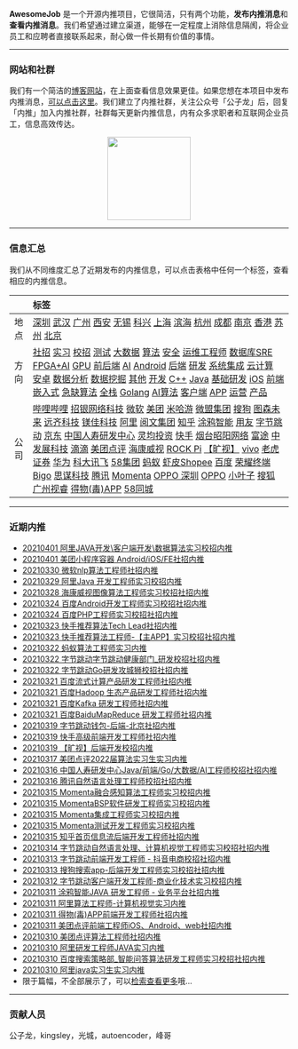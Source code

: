 
 

**AwesomeJob** 是一个开源内推项目，它很简洁，只有两个功能，**发布内推消息**和**查看内推消息**。我们希望通过建立渠道，能够在一定程度上消除信息隔阂，将企业员工和应聘者直接联系起来，耐心做一件长期有价值的事情。

---

### 网站和社群

我们有一个简洁的[博客网站](https://awesomejob.gitee.io/)，在上面查看信息效果更佳。如果您想在本项目中发布内推消息，[可以点击这里](https://wj.qq.com/s2/8043669/40c0)。我们建立了内推社群，关注公众号「公子龙」后，回复「内推」加入内推社群，社群每天更新内推信息，内有众多求职者和互联网企业员工，信息高效传达。

<div align=center><img src="https://img-blog.csdnimg.cn/20210306220847278.jpg?x-oss-process=type_ZmFuZ3poZW5naGVpdGk,shadow_10,text_aHR0cHM6Ly9ibG9nLmNzZG4ubmV0L0RvSmludGlhbg==,size_16,color_FFFFFF,t_70#pic_center" width="150"/></div>


--- 
### 信息汇总

我们从不同维度汇总了近期发布的内推信息，可以点击表格中任何一个标签，查看相应的内推信息。

||标签|
|:---:|:---|
|地点|[深圳](https://awesomejob.gitee.io/tags/深圳)  [武汉](https://awesomejob.gitee.io/tags/武汉)  [广州](https://awesomejob.gitee.io/tags/广州)  [西安](https://awesomejob.gitee.io/tags/西安)  [无锡](https://awesomejob.gitee.io/tags/无锡)  [科兴](https://awesomejob.gitee.io/tags/科兴)  [上海](https://awesomejob.gitee.io/tags/上海)  [滨海](https://awesomejob.gitee.io/tags/滨海)  [杭州](https://awesomejob.gitee.io/tags/杭州)  [成都](https://awesomejob.gitee.io/tags/成都)  [南京](https://awesomejob.gitee.io/tags/南京)  [香港](https://awesomejob.gitee.io/tags/香港)  [苏州](https://awesomejob.gitee.io/tags/苏州)  [北京](https://awesomejob.gitee.io/tags/北京)|
|方向|[社招](https://awesomejob.gitee.io/series/社招)  [实习](https://awesomejob.gitee.io/series/实习)  [校招](https://awesomejob.gitee.io/series/校招)	[测试](https://awesomejob.gitee.io/categories/测试)  [大数据](https://awesomejob.gitee.io/categories/大数据)  [算法](https://awesomejob.gitee.io/categories/算法)  [安全](https://awesomejob.gitee.io/categories/安全)  [运维工程师](https://awesomejob.gitee.io/categories/运维工程师)  [数据库SRE](https://awesomejob.gitee.io/categories/数据库sre)  [FPGA+AI](https://awesomejob.gitee.io/categories/fpga+ai)  [GPU](https://awesomejob.gitee.io/categories/gpu)  [前后端](https://awesomejob.gitee.io/categories/前后端)  [AI](https://awesomejob.gitee.io/categories/ai)  [Android](https://awesomejob.gitee.io/categories/android)  [后端](https://awesomejob.gitee.io/categories/后端)  [研发](https://awesomejob.gitee.io/categories/研发)  [系统集成](https://awesomejob.gitee.io/categories/系统集成)  [云计算](https://awesomejob.gitee.io/categories/云计算)  [安卓](https://awesomejob.gitee.io/categories/安卓)  [数据分析](https://awesomejob.gitee.io/categories/数据分析)  [数据挖掘](https://awesomejob.gitee.io/categories/数据挖掘)  [其他](https://awesomejob.gitee.io/categories/其他)  [开发](https://awesomejob.gitee.io/categories/开发)  [C++](https://awesomejob.gitee.io/categories/c++)  [Java](https://awesomejob.gitee.io/categories/java)  [基础研发](https://awesomejob.gitee.io/categories/基础研发)  [iOS](https://awesomejob.gitee.io/categories/ios)  [前端](https://awesomejob.gitee.io/categories/前端)  [嵌入式](https://awesomejob.gitee.io/categories/嵌入式)  [急缺算法](https://awesomejob.gitee.io/categories/急缺算法)  [全栈](https://awesomejob.gitee.io/categories/全栈)  [Golang](https://awesomejob.gitee.io/categories/golang)  [AI算法](https://awesomejob.gitee.io/categories/ai算法)  [客户端](https://awesomejob.gitee.io/categories/客户端)  [APP](https://awesomejob.gitee.io/categories/app)  [运营](https://awesomejob.gitee.io/categories/运营)  [产品](https://awesomejob.gitee.io/categories/产品)|
|公司|[哔哩哔哩](https://awesomejob.gitee.io/tags/哔哩哔哩)  [招银网络科技](https://awesomejob.gitee.io/tags/招银网络科技)  [微软](https://awesomejob.gitee.io/tags/微软)  [美团](https://awesomejob.gitee.io/tags/美团)  [米哈游](https://awesomejob.gitee.io/tags/米哈游)  [微盟集团](https://awesomejob.gitee.io/tags/微盟集团)  [搜狗](https://awesomejob.gitee.io/tags/搜狗)  [图森未来](https://awesomejob.gitee.io/tags/图森未来)  [远齐科技](https://awesomejob.gitee.io/tags/远齐科技)  [镁佳科技](https://awesomejob.gitee.io/tags/镁佳科技)  [阿里](https://awesomejob.gitee.io/tags/阿里)  [阅文集团](https://awesomejob.gitee.io/tags/阅文集团)  [知乎](https://awesomejob.gitee.io/tags/知乎)  [涂鸦智能](https://awesomejob.gitee.io/tags/涂鸦智能)  [用友](https://awesomejob.gitee.io/tags/用友)  [字节跳动](https://awesomejob.gitee.io/tags/字节跳动)  [京东](https://awesomejob.gitee.io/tags/京东)  [中国人寿研发中心](https://awesomejob.gitee.io/tags/中国人寿研发中心)  [灵均投资](https://awesomejob.gitee.io/tags/灵均投资)  [快手](https://awesomejob.gitee.io/tags/快手)  [烟台昭阳网络](https://awesomejob.gitee.io/tags/烟台昭阳网络)  [富途](https://awesomejob.gitee.io/tags/富途)  [中发展科技](https://awesomejob.gitee.io/tags/中发展科技)  [滴滴](https://awesomejob.gitee.io/tags/滴滴)  [美团点评](https://awesomejob.gitee.io/tags/美团点评)  [海康威视](https://awesomejob.gitee.io/tags/海康威视)  [ROCK Pi](https://awesomejob.gitee.io/tags/rock-pi)  [【旷视】](https://awesomejob.gitee.io/tags/【旷视】)  [vivo](https://awesomejob.gitee.io/tags/vivo)  [老虎证券](https://awesomejob.gitee.io/tags/老虎证券)  [华为](https://awesomejob.gitee.io/tags/华为)  [科大讯飞](https://awesomejob.gitee.io/tags/科大讯飞)  [58集团](https://awesomejob.gitee.io/tags/58集团)  [蚂蚁](https://awesomejob.gitee.io/tags/蚂蚁)  [虾皮Shopee](https://awesomejob.gitee.io/tags/虾皮shopee)  [百度](https://awesomejob.gitee.io/tags/百度)  [荣耀终端](https://awesomejob.gitee.io/tags/荣耀终端)  [Bigo](https://awesomejob.gitee.io/tags/bigo)  [思谋科技](https://awesomejob.gitee.io/tags/思谋科技)  [腾讯](https://awesomejob.gitee.io/tags/腾讯)  [Momenta](https://awesomejob.gitee.io/tags/momenta)  [OPPO 深圳](https://awesomejob.gitee.io/tags/oppo-深圳)  [OPPO](https://awesomejob.gitee.io/tags/oppo)  [小叶子](https://awesomejob.gitee.io/tags/小叶子)  [搜狐](https://awesomejob.gitee.io/tags/搜狐)  [广州视睿](https://awesomejob.gitee.io/tags/广州视睿)  [得物(毒)APP](https://awesomejob.gitee.io/tags/得物(毒)app)  [58同城](https://awesomejob.gitee.io/tags/58同城)|
--- 

### 近期内推 
- [20210401  阿里JAVA开发\客户端开发\数据算法实习校招内推](https://awesomejob.gitee.io/posts/jobs/job_150)
- [20210401  美团小程序容器 Android/iOS/FE社招内推](https://awesomejob.gitee.io/posts/jobs/job_149)
- [20210330  微软nlp算法工程师社招内推](https://awesomejob.gitee.io/posts/jobs/job_148)
- [20210329  阿里Java 开发工程师实习校招内推](https://awesomejob.gitee.io/posts/jobs/job_147)
- [20210328  海康威视图像算法工程师实习校招社招内推](https://awesomejob.gitee.io/posts/jobs/job_146)
- [20210324  百度Android开发工程师实习校招社招内推](https://awesomejob.gitee.io/posts/jobs/job_145)
- [20210324  百度PHP工程师实习校招社招内推](https://awesomejob.gitee.io/posts/jobs/job_144)
- [20210323  快手推荐算法Tech Lead社招内推](https://awesomejob.gitee.io/posts/jobs/job_143)
- [20210323  快手推荐算法工程师-【主APP】实习校招社招内推](https://awesomejob.gitee.io/posts/jobs/job_142)
- [20210322  蚂蚁算法工程师实习内推](https://awesomejob.gitee.io/posts/jobs/job_141)
- [20210322  字节跳动字节跳动健康部门_研发校招社招内推](https://awesomejob.gitee.io/posts/jobs/job_140)
- [20210322  字节跳动Go研发攻城狮校招社招内推](https://awesomejob.gitee.io/posts/jobs/job_139)
- [20210321  百度流式计算产品研发工程师社招内推](https://awesomejob.gitee.io/posts/jobs/job_138)
- [20210321  百度Hadoop 生态产品研发工程师社招内推](https://awesomejob.gitee.io/posts/jobs/job_137)
- [20210321  百度Kafka 研发工程师社招内推](https://awesomejob.gitee.io/posts/jobs/job_136)
- [20210321  百度BaiduMapReduce 研发工程师社招内推](https://awesomejob.gitee.io/posts/jobs/job_135)
- [20210319  字节跳动钱包-后端-北京社招内推](https://awesomejob.gitee.io/posts/jobs/job_134)
- [20210319  快手高级前端开发工程师社招内推](https://awesomejob.gitee.io/posts/jobs/job_133)
- [20210319  【旷视】后端开发校招内推](https://awesomejob.gitee.io/posts/jobs/job_132)
- [20210317  美团点评2022届算法实习生实习内推](https://awesomejob.gitee.io/posts/jobs/job_131)
- [20210316  中国人寿研发中心Java/前端/Go/大数据/AI工程师校招社招内推](https://awesomejob.gitee.io/posts/jobs/job_130)
- [20210316  腾讯自然语言处理工程师校招社招内推](https://awesomejob.gitee.io/posts/jobs/job_129)
- [20210315  Momenta融合感知算法工程师实习校招内推](https://awesomejob.gitee.io/posts/jobs/job_128)
- [20210315  MomentaBSP软件研发工程师实习校招内推](https://awesomejob.gitee.io/posts/jobs/job_127)
- [20210315  Momenta集成工程师实习校招内推](https://awesomejob.gitee.io/posts/jobs/job_126)
- [20210315  Momenta测试开发工程师实习校招内推](https://awesomejob.gitee.io/posts/jobs/job_125)
- [20210315  知乎首页信息流后端开发工程师社招内推](https://awesomejob.gitee.io/posts/jobs/job_124)
- [20210314  字节跳动自然语言处理、计算机视觉工程师实习校招社招内推](https://awesomejob.gitee.io/posts/jobs/job_123)
- [20210313  字节跳动前端开发工程师 - 抖音电商校招社招内推](https://awesomejob.gitee.io/posts/jobs/job_122)
- [20210313  搜狗搜索app-后端开发工程师实习校招社招内推](https://awesomejob.gitee.io/posts/jobs/job_121)
- [20210312  字节跳动客户端开发工程师-商业化技术实习校招内推](https://awesomejob.gitee.io/posts/jobs/job_120)
- [20210311  涂鸦智能JAVA 研发工程师 - 业务平台社招内推](https://awesomejob.gitee.io/posts/jobs/job_119)
- [20210311  阿里算法工程师-计算机视觉实习内推](https://awesomejob.gitee.io/posts/jobs/job_118)
- [20210311  得物(毒)APP前端开发工程师社招内推](https://awesomejob.gitee.io/posts/jobs/job_117)
- [20210311  美团点评前端工程师iOS、Android、web社招内推](https://awesomejob.gitee.io/posts/jobs/job_116)
- [20210310  美团点评算法工程师社招内推](https://awesomejob.gitee.io/posts/jobs/job_115)
- [20210310  阿里研发工程师JAVA实习内推](https://awesomejob.gitee.io/posts/jobs/job_114)
- [20210310  百度搜索策略部_智能问答算法研发工程师实习校招社招内推](https://awesomejob.gitee.io/posts/jobs/job_113)
- [20210310  阿里java实习生实习内推](https://awesomejob.gitee.io/posts/jobs/job_112)
- 限于篇幅，不全部展示了，可以[检索查看更多](https://awesomejob.gitee.io/)哦...
--- 
### 贡献人员
公子龙，kingsley，光城，autoencoder，峰哥
